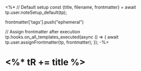 <%*
// Default setup
const {title, filename, frontmatter} = await tp.user.noteSetup_default(tp);

frontmatter['tags'].push("ephemeral")

// Assign frontmatter after execution
tp.hooks.on_all_templates_executed(async () => {
	await tp.user.assignFrontmatter(tp, frontmatter);
});
-%>
# <%* tR += title %>
